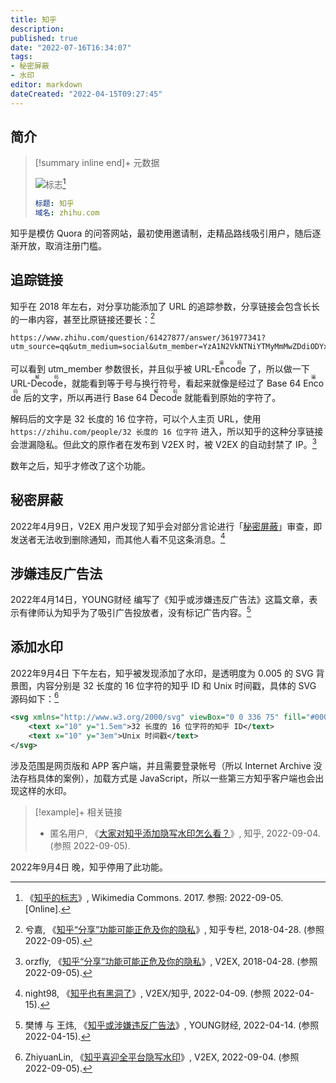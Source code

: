 ```yaml
---
title: 知乎
description:
published: true
date: "2022-07-16T16:34:07"
tags:
- 秘密屏蔽
- 水印
editor: markdown
dateCreated: "2022-04-15T09:27:45"
---
```


## 简介

> [!summary inline end]+ 元数据
>
> ![标志](https://s3.tebi.io/ggame/website/知乎/Zhihu_logo.svg)[^logo]
>
> ```yaml
> 标题: 知乎
> 域名: zhihu.com
> ```

[^logo]: 《[知乎的标志](https://commons.wikimedia.org/wiki/File:Zhihu_logo.svg)》, Wikimedia Commons. 2017. 参照: 2022-09-05. [Online].

知乎是模仿 Quora 的问答网站，最初使用邀请制，走精品路线吸引用户，随后逐渐开放，取消注册门槛。

## 追踪链接

知乎在 2018 年左右，对分享功能添加了 URL 的追踪参数，分享链接会包含长长的一串内容，甚至比原链接还要长：[^36235128]

[^36235128]: 兮嘉, 《[知乎“分享”功能可能正危及你的隐私](https://web.archive.org/web/20220524015145/https://zhuanlan.zhihu.com/p/36235128)》, 知乎专栏, 2018-04-28. (参照 2022-09-05).

```url
https://www.zhihu.com/question/61427877/answer/361977341?utm_source=qq&utm_medium=social&utm_member=YzA1N2VkNTNiYTMyMmMwZDdiODYxYmI0NDRiOWZlYTY%3D%0A
```

可以看到 utm_member 参数很长，并且似乎被 URL-<ruby>Encode<rp>(</rp><rt>编码</rt><rp>)</rp></ruby> 了，所以做一下 URL-<ruby>Decode<rp>(</rp><rt>解码</rt><rp>)</rp></ruby>，就能看到等于号与换行符号，看起来就像是经过了 Base 64 <ruby>Encode<rp>(</rp><rt>编码</rt><rp>)</rp></ruby> 后的文字，所以再进行 Base 64 <ruby>Decode<rp>(</rp><rt>解码</rt><rp>)</rp></ruby> 就能看到原始的字符了。

解码后的文字是 32 长度的 16 位字符，可以个人主页 URL，使用 `https://zhihu.com/people/32 长度的 16 位字符` 进入，所以知乎的这种分享链接会泄漏隐私。但此文的原作者在发布到 V2EX 时，被 V2EX 的自动封禁了 IP。[^450737]

[^450737]: orzfly, 《[知乎“分享”功能可能正危及你的隐私](https://www.v2ex.com/t/450737)》, V2EX, 2018-04-28. (参照 2022-09-05).

数年之后，知乎才修改了这个功能。

## 秘密屏蔽

2022年4月9日，V2EX 用户发现了知乎会对部分言论进行「[秘密屏蔽](/censorship/秘密屏蔽.md)」审查，即发送者无法收到删除通知，而其他人看不见这条消息。[^845930]

[^845930]: night98, 《[知乎也有黑洞了](https://web.archive.org/web/20220410004023/https://www.v2ex.com/t/845930)》, V2EX/知乎, 2022-04-09. (参照 2022-04-15).

## 涉嫌违反广告法

2022年4月14日，YOUNG财经 编写了《知乎或涉嫌违反广告法》这篇文章，表示有律师认为知乎为了吸引广告投放者，没有标记广告内容。[^imcwiw]

[^imcwiw]: 樊博 与 王炜, 《[知乎或涉嫌违反广告法](https://web.archive.org/web/20220415013719/https://finance.sina.com.cn/tech/csj/2022-04-14/doc-imcwiwst1874127.shtml)》, YOUNG财经, 2022-04-14. (参照 2022-04-15).

## 添加水印

2022年9月4日 下午左右，知乎被发现添加了水印，是透明度为 0.005 的 SVG 背景图，内容分别是 32 长度的 16 位字符的知乎 ID 和 Unix 时间戳，具体的 SVG 源码如下：[^877614]

[^877614]: ZhiyuanLin, 《[知乎喜迎全平台隐写水印](https://web.archive.org/web/20220905082332/https://v2ex.com/t/877614)》, V2EX, 2022-09-04. (参照 2022-09-05).

```svg
<svg xmlns="http://www.w3.org/2000/svg" viewBox="0 0 336 75" fill="#000" fill-opacity="0.005" width="336" height="75" font-size="15px">
    <text x="10" y="1.5em">32 长度的 16 位字符的知乎 ID</text>
    <text x="10" y="3em">Unix 时间戳</text>
</svg>
```

涉及范围是网页版和 APP 客户端，并且需要登录帐号（所以 Internet Archive 没法存档具体的案例），加载方式是 JavaScript，所以一些第三方知乎客户端也会出现这样的水印。

> [!example]+ 相关链接
>
> +   匿名用户, 《[大家对知乎添加隐写水印怎么看？](https://web.archive.org/web/20220904150526/https://www.zhihu.com/question/551781522)》, 知乎, 2022-09-04. (参照 2022-09-05).

2022年9月4日 晚，知乎停用了此功能。
